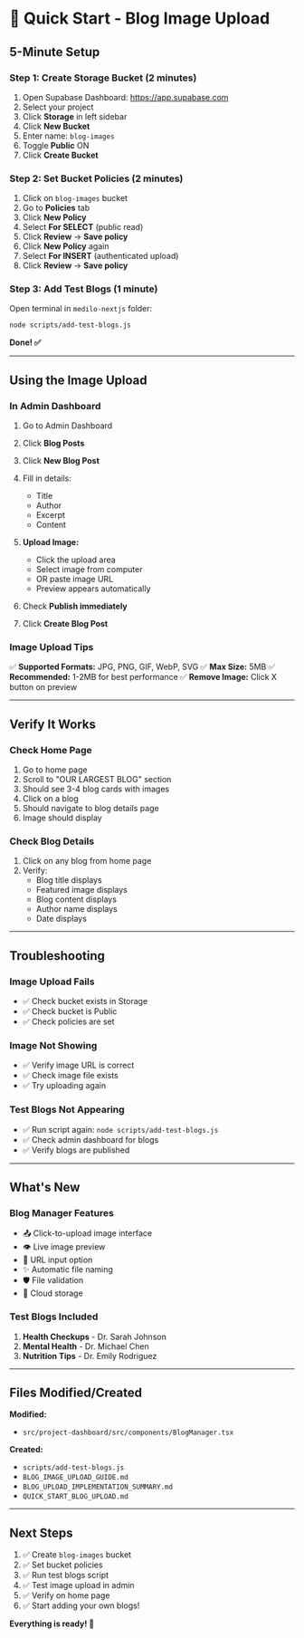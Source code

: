 # 🚀 Quick Start - Blog Image Upload

## 5-Minute Setup

### Step 1: Create Storage Bucket (2 minutes)

1. Open Supabase Dashboard: https://app.supabase.com
2. Select your project
3. Click **Storage** in left sidebar
4. Click **New Bucket**
5. Enter name: `blog-images`
6. Toggle **Public** ON
7. Click **Create Bucket**

### Step 2: Set Bucket Policies (2 minutes)

1. Click on `blog-images` bucket
2. Go to **Policies** tab
3. Click **New Policy**
4. Select **For SELECT** (public read)
5. Click **Review** → **Save policy**
6. Click **New Policy** again
7. Select **For INSERT** (authenticated upload)
8. Click **Review** → **Save policy**

### Step 3: Add Test Blogs (1 minute)

Open terminal in `medilo-nextjs` folder:

```bash
node scripts/add-test-blogs.js
```

**Done! ✅**

---

## Using the Image Upload

### In Admin Dashboard

1. Go to Admin Dashboard
2. Click **Blog Posts**
3. Click **New Blog Post**
4. Fill in details:
   - Title
   - Author
   - Excerpt
   - Content

5. **Upload Image:**
   - Click the upload area
   - Select image from computer
   - OR paste image URL
   - Preview appears automatically

6. Check **Publish immediately**
7. Click **Create Blog Post**

### Image Upload Tips

✅ **Supported Formats:** JPG, PNG, GIF, WebP, SVG
✅ **Max Size:** 5MB
✅ **Recommended:** 1-2MB for best performance
✅ **Remove Image:** Click X button on preview

---

## Verify It Works

### Check Home Page

1. Go to home page
2. Scroll to "OUR LARGEST BLOG" section
3. Should see 3-4 blog cards with images
4. Click on a blog
5. Should navigate to blog details page
6. Image should display

### Check Blog Details

1. Click on any blog from home page
2. Verify:
   - Blog title displays
   - Featured image displays
   - Blog content displays
   - Author name displays
   - Date displays

---

## Troubleshooting

### Image Upload Fails
- ✅ Check bucket exists in Storage
- ✅ Check bucket is Public
- ✅ Check policies are set

### Image Not Showing
- ✅ Verify image URL is correct
- ✅ Check image file exists
- ✅ Try uploading again

### Test Blogs Not Appearing
- ✅ Run script again: `node scripts/add-test-blogs.js`
- ✅ Check admin dashboard for blogs
- ✅ Verify blogs are published

---

## What's New

### Blog Manager Features
- 📤 Click-to-upload image interface
- 👁️ Live image preview
- 🔗 URL input option
- ✨ Automatic file naming
- 🛡️ File validation
- 💾 Cloud storage

### Test Blogs Included
1. **Health Checkups** - Dr. Sarah Johnson
2. **Mental Health** - Dr. Michael Chen
3. **Nutrition Tips** - Dr. Emily Rodriguez

---

## Files Modified/Created

**Modified:**
- `src/project-dashboard/src/components/BlogManager.tsx`

**Created:**
- `scripts/add-test-blogs.js`
- `BLOG_IMAGE_UPLOAD_GUIDE.md`
- `BLOG_UPLOAD_IMPLEMENTATION_SUMMARY.md`
- `QUICK_START_BLOG_UPLOAD.md`

---

## Next Steps

1. ✅ Create `blog-images` bucket
2. ✅ Set bucket policies
3. ✅ Run test blogs script
4. ✅ Test image upload in admin
5. ✅ Verify on home page
6. ✅ Start adding your own blogs!

**Everything is ready! 🎉**

